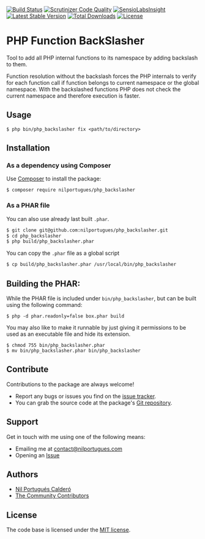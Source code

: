 [![Build Status](https://travis-ci.org/nilportugues/php_backslasher.svg)](https://travis-ci.org/nilportugues/php_backslasher)
[![Scrutinizer Code Quality](https://scrutinizer-ci.com/g/nilportugues/php_backslasher/badges/quality-score.png?b=master)](https://scrutinizer-ci.com/g/nilportugues/php_backslasher/?branch=master) [![SensioLabsInsight](https://insight.sensiolabs.com/projects/809a5ba0-e7a0-4d05-8533-e94fa0bd8b9a/mini.png)](https://insight.sensiolabs.com/projects/809a5ba0-e7a0-4d05-8533-e94fa0bd8b9a) [![Latest Stable Version](https://poser.pugx.org/nilportugues/php_backslasher/v/stable)](https://packagist.org/packages/nilportugues/php_backslasher) [![Total Downloads](https://poser.pugx.org/nilportugues/php_backslasher/downloads)](https://packagist.org/packages/nilportugues/php_backslasher) [![License](https://poser.pugx.org/nilportugues/php_backslasher/license)](https://packagist.org/packages/nilportugues/php_backslasher)

# PHP Function BackSlasher

Tool to add all PHP internal functions to its namespace by adding backslash to them.

Function resolution without the backslash forces the PHP internals to verify for each function call if function belongs to current namespace or the global namespace. With the backslashed functions PHP does not check the current namespace and therefore execution is faster.

## Usage

```
$ php bin/php_backslasher fix <path/to/directory>
```


## Installation

### As a dependency using Composer
Use [Composer](https://getcomposer.org) to install the package:

```
$ composer require nilportugues/php_backslasher
```

### As a PHAR file

You can also use already last built `.phar`.

``` bash
$ git clone git@github.com:nilportugues/php_backslasher.git
$ cd php_backslasher
$ php build/php_backslasher.phar
```

You can copy the `.phar` file as a global script

``` bash
$ cp build/php_backslasher.phar /usr/local/bin/php_backslasher
```


## Building the PHAR:

While the PHAR file is included under `bin/php_backslasher`, but can be built using the following command:

```
$ php -d phar.readonly=false box.phar build
```

You may also like to make it runnable by just giving it permissions to be used as an executable file and hide its extension.

```
$ chmod 755 bin/php_backslasher.phar 
$ mv bin/php_backslasher.phar bin/php_backslasher
```



## Contribute

Contributions to the package are always welcome!

* Report any bugs or issues you find on the [issue tracker](https://github.com/nilportugues/php_backslasher/issues/new).
* You can grab the source code at the package's [Git repository](https://github.com/nilportugues/php_backslasher).



## Support

Get in touch with me using one of the following means:

 - Emailing me at <contact@nilportugues.com>
 - Opening an [Issue](https://github.com/nilportugues/php_backslasher/issues/new)



## Authors

* [Nil Portugués Calderó](http://nilportugues.com)
* [The Community Contributors](https://github.com/nilportugues/php_backslasher/graphs/contributors)


## License
The code base is licensed under the [MIT license](LICENSE).
